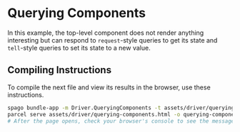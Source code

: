 # Querying Components

In this example, the top-level component does not render anything interesting but can respond to `request`-style queries to get its state and `tell`-style queries to set its state to a new value.

## Compiling Instructions

To compile the next file and view its results in the browser, use these instructions.

```bash
spago bundle-app -m Driver.QueryingComponents -t assets/driver/querying-components.js
parcel serve assets/driver/querying-components.html -o querying-components--parcelified.html --open
# After the page opens, check your browser's console to see the messages
```

